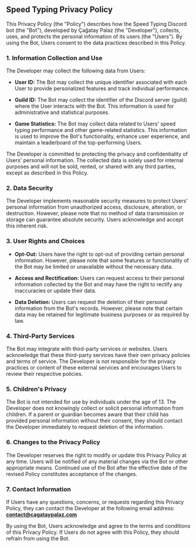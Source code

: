 ## Speed Typing Privacy Policy

This Privacy Policy (the "Policy") describes how the Speed Typing Discord bot (the "Bot"), developed by Çağatay Palaz (the "Developer"), collects, uses, and protects the personal information of its users (the "Users"). By using the Bot, Users consent to the data practices described in this Policy.

### 1. Information Collection and Use
The Developer may collect the following data from Users:

* **User ID:** The Bot may collect the unique identifier associated with each User to provide personalized features and track individual performance.

* **Guild ID:** The Bot may collect the identifier of the Discord server (guild) where the User interacts with the Bot. This information is used for administrative and statistical purposes.

* **Game Statistics:** The Bot may collect data related to Users' speed typing performance and other game-related statistics. This information is used to improve the Bot's functionality, enhance user experience, and maintain a leaderboard of the top-performing Users.

The Developer is committed to protecting the privacy and confidentiality of Users' personal information. The collected data is solely used for internal purposes and will not be sold, rented, or shared with any third parties, except as described in this Policy.

### 2. Data Security
The Developer implements reasonable security measures to protect Users' personal information from unauthorized access, disclosure, alteration, or destruction. However, please note that no method of data transmission or storage can guarantee absolute security. Users acknowledge and accept this inherent risk.

### 3. User Rights and Choices
* **Opt-Out:** Users have the right to opt-out of providing certain personal information. However, please note that some features or functionality of the Bot may be limited or unavailable without the necessary data.

* **Access and Rectification:** Users can request access to their personal information collected by the Bot and may have the right to rectify any inaccuracies or update their data.

* **Data Deletion:** Users can request the deletion of their personal information from the Bot's records. However, please note that certain data may be retained for legitimate business purposes or as required by law.

### 4. Third-Party Services
The Bot may integrate with third-party services or websites. Users acknowledge that these third-party services have their own privacy policies and terms of service. The Developer is not responsible for the privacy practices or content of these external services and encourages Users to review their respective policies.

### 5. Children's Privacy
The Bot is not intended for use by individuals under the age of 13. The Developer does not knowingly collect or solicit personal information from children. If a parent or guardian becomes aware that their child has provided personal information without their consent, they should contact the Developer immediately to request deletion of the information.

### 6. Changes to the Privacy Policy
The Developer reserves the right to modify or update this Privacy Policy at any time. Users will be notified of any material changes via the Bot or other appropriate means. Continued use of the Bot after the effective date of the revised Policy constitutes acceptance of the changes.

### 7. Contact Information
If Users have any questions, concerns, or requests regarding this Privacy Policy, they can contact the Developer at the following email address: **contact@cagataypalaz.com**

By using the Bot, Users acknowledge and agree to the terms and conditions of this Privacy Policy. If Users do not agree with this Policy, they should refrain from using the Bot.
